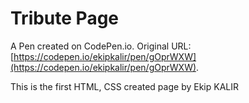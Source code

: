 # Tribute Page

A Pen created on CodePen.io. Original URL: [https://codepen.io/ekipkalir/pen/gOprWXW](https://codepen.io/ekipkalir/pen/gOprWXW).

This is the first HTML, CSS created page by Ekip KALIR
